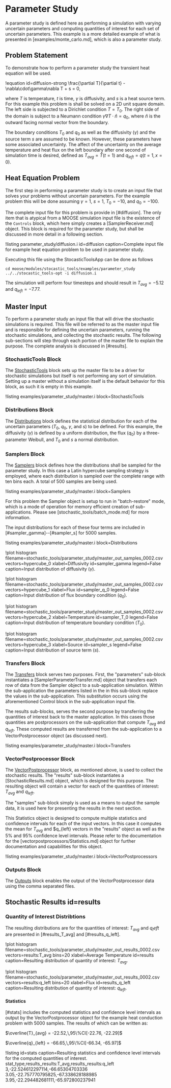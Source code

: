 # Parameter Study

A parameter study is defined here as performing a simulation with varying uncertain
parameters and computing quantities of interest for each set of uncertain parameters.
This example is a more detailed example of what is presented in [examples/monte_carlo.md], which
is also a parameter study.

## Problem Statement

To demonstrate how to perform a parameter study the transient heat equation will be used.

!equation id=diffusion-strong
\frac{\partial T}{\partial t} - \nabla\cdot\gamma\nabla T + s = 0,

where $T$ is temperature, $t$ is time, $\gamma$ is diffusivity, and $s$ is a heat source term. For
this example this problem is shall be solved on a 2D unit square domain. The left side is subjected
to a Dirichlet condition $T=T_0$. The right side of the domain is subject to a Neumann condition
$\gamma\nabla T \cdot \hat{n} = q_0$, where $\hat{n}$ is the outward facing normal vector from the
boundary.

The boundary conditions $T_0$ and $q_0$ as well as the diffusivity ($\gamma$) and the source
term $s$ are assumed to be known. However, these parameters have some associated uncertainty.
The affect of the uncertainty on the average temperature and heat flux on the left boundary after
one second of simulation time is desired, defined as $T_{avg} = \bar{T}(t=1)$ and
$q_{left} = q(t=1,x=0)$.

## Heat Equation Problem

The first step in performing a parameter study is to create an input file that solves your problems
without uncertain parameters. For the example problem this will be done assuming $\gamma=1$,
$s=1$, $T_0=-10$, and $q_0=-100$.

The complete input file for this problem is provide in [#diffusion]. The only item that is atypical
from a MOOSE simulation input file is the existence of the `Controls` block, which here simply
creates a [SamplerReceiver.md] object. This block is required for the parameter study, but shall
be discussed in more detail in a following section.

!listing parameter_study/diffusion.i id=diffusion
         caption=Complete input file for example heat equation problem to be used in parameter study.

Executing this file using the StocasticToolsApp can be done as follows

```
cd moose/modules/stocastic_tools/examples/parameter_study
../../stocastic_tools-opt -i diffusion.i
```

The simulation will perform four timesteps and should result in $T_{avg}=-5.12$ and $q_{left}=-7.77$.


## Master Input

To perform a parameter study an input file that will drive the stochastic simulations is required.
This file will be referred to as the master input file and is responsible for defining the
uncertain parameters, running the stochastic simulations, and collecting the stochastic results. The
following sub-sections will step through each portion of the master file to explain the purpose. The
complete analysis is discussed in [#results].

### StochasticTools Block

The [StochasticTools](syntax/StochasticTools/index.md) block sets up the master file to be a
driver for stochastic simulations but itself is not performing any sort of simulation. Setting up
a master without a simulation itself is the default behavior for this block, as such it
is empty in this example.

!listing examples/parameter_study/master.i block=StochasticTools

### Distributions Block

The [Distributions](syntax/Distributions/index.md) block defines the statistical distribution
for each of the uncertain parameters ($T_0$, $q_0$, $\gamma$, and $s$) to be defined. For this
example, the diffusivity ($\gamma$) is defined by a uniform distribution, the flux ($q_0$) by
a three-parameter Weibull, and $T_0$ and $s$ a normal distribution.

### Samplers Block

The [Samplers](syntax/Samplers/index.md) block defines how the distributions shall be sampled for
the parameter study. In this case a Latin hypercube sampling strategy is employed, where each
distribution is sampled over the complete range with ten bins each. A total of 500 samples are
being used.

!listing examples/parameter_study/master.i block=Samplers

For this problem the Sampler object is setup to run in "batch-restore" mode, which is a mode of
operation for memory efficient creation of sub-applications. Please see
[stochastic_tools/batch_mode.md] for more information.

The input distributions
for each of these four terms are included in [#sampler_gamma]--[#sampler_s] for 5000 samples.

!listing examples/parameter_study/master.i block=Distributions

!plot histogram filename=stochastic_tools/parameter_study/master_out_samples_0002.csv
                vectors=hypercube_0
                xlabel=Diffusivity
                id=sampler_gamma
                legend=False
                caption=Input distribution of diffusivity ($\gamma$).

!plot histogram filename=stochastic_tools/parameter_study/master_out_samples_0002.csv
                vectors=hypercube_1
                xlabel=Flux
                id=sampler_q_0
                legend=False
                caption=Input distribution of flux boundary condition ($q_0$).

!plot histogram filename=stochastic_tools/parameter_study/master_out_samples_0002.csv
                vectors=hypercube_2
                xlabel=Temperature
                id=sampler_T_0
                legend=False
                caption=Input distribution of temperature boundary condition ($T_0$).

!plot histogram filename=stochastic_tools/parameter_study/master_out_samples_0002.csv
                vectors=hypercube_3
                xlabel=Source
                id=sampler_s
                legend=False
                caption=Input distribution of source term ($s$).

### Transfers Block

The [Transfers](syntax/Transfers/index.md) block serves two purposes. First, the "parameters"
sub-block instantiates a [SamplerParameterTransfer.md] object that transfers each row of data from
the Sampler object to a sub-application simulation. Within the sub-application the parameters listed
in the in this sub-block replace the values in the sub-application. This substitution occurs using
the aforementioned Control block in the sub-application input file.

The results sub-blocks, serves the second purpose by transferring the quantities of interest back to
the master application. In this cases those quantities are postprocessors on the sub-application that
compute $T_{avg}$ and $q_{left}$. These computed results are transferred from the sub-application to
a VectorPostprocessor object (as discussed next).

!listing examples/parameter_study/master.i block=Transfers

### VectorPostprocessor Block

The [VectorPostprocessor](syntax/VectorPostprocessors/index.md) block, as mentioned above,
is used to collect the stochastic results. The "results" sub-block instantiates a
[StochasticResults.md] object, which is designed for this purpose. The resulting object will
contain a vector for each of the quantities of interest: $T_{avg}$ and $q_{left}$.

The "samples" sub-block simply is used as a means to output the sample data, it is used here
for presenting the results in the next section.

This Statistics object is designed to compute multiple statistics and confidence intervals for each
of the input vectors. In this case it computes the mean for $T_{avg}$ and $q_{left} vectors
in the "results" object as well as the 5% and 95% confidence level intervals. Please
refer to the documentation for the [vectorpostprocessors/Statistics.md] object for further
documentation and capabilities for this object.

!listing examples/parameter_study/master.i block=VectorPostprocessors

### Outputs Block

The [Outputs](syntax/Outputs/index.md) block enables the output of the VectorPostprocessor data
using the comma separated files.

## Stochastic Results id=results

### Quantity of Interest Distribtions

The resulting distributions are for the quantities of interest: $T_{avg}$ and $q_left$ are presented
in [#results_T_avg] and [#results_q_left].

!plot histogram filename=stochastic_tools/parameter_study/master_out_results_0002.csv
                vectors=results:T_avg
                bins=20
                xlabel=Average Temperature
                id=results
                caption=Resulting distribution of quantity of interest: $T_{avg}$.


!plot histogram filename=stochastic_tools/parameter_study/master_out_results_0002.csv
                vectors=results:q_left
                bins=20
                xlabel=Flux
                id=results_q_left
                caption=Resulting distribution of quantity of interest: $q_{left}$.

#### Statistics

[#stats] includes the computed statistics and confidence level intervals as output by the
VectorPostprocessor object for the example heat conduction problem with 5000 samples. The results of
which can be written as:

$\overline{T}_{avg} = -22.52,\,95\%CI[-22.76, -22.29]$

$\overline{q}_{left} = -66.65,\,95\%CI[-66.34, -65.97]$

!listing id=stats
         caption=Resulting statistics and confidence level intervals for the computed quantities
                 of interest.
stat_type,results_results:T_avg,results_results:q_left
3,-22.524612297114,-66.65304703336
3.05,-22.757770795825,-67.338628188985
3.95,-22.294482681111,-65.972800237941
